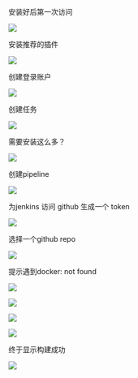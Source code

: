 

安装好后第一次访问

![](http://tchuang.oss-cn-chengdu.aliyuncs.com/2019-10-27-161148.jpg)

安装推荐的插件

![](http://tchuang.oss-cn-chengdu.aliyuncs.com/2019-10-27-161148.jpg)

创建登录账户

![](http://tchuang.oss-cn-chengdu.aliyuncs.com/2019-10-27-image-20191018095752340.png)

创建任务

![](http://tchuang.oss-cn-chengdu.aliyuncs.com/2019-10-24-025509.jpg)



需要安装这么多？

![](http://tchuang.oss-cn-chengdu.aliyuncs.com/2019-10-24-031513.jpg)



创建pipeline

![](http://tchuang.oss-cn-chengdu.aliyuncs.com/2019-10-24-090633.jpg)

为jenkins 访问 github 生成一个 token

![](http://tchuang.oss-cn-chengdu.aliyuncs.com/2019-10-27-image-20191024170932236.png)

选择一个github repo

![](http://tchuang.oss-cn-chengdu.aliyuncs.com/2019-10-27-image-20191024171040802.png)

提示遇到docker: not found

![](http://tchuang.oss-cn-chengdu.aliyuncs.com/2019-10-24-095739.jpg)



![](http://tchuang.oss-cn-chengdu.aliyuncs.com/2019-10-25-021617.jpg)



![](http://tchuang.oss-cn-chengdu.aliyuncs.com/2019-10-25-024848.jpg)



![](http://tchuang.oss-cn-chengdu.aliyuncs.com/2019-10-25-025146.jpg)

终于显示构建成功

![](http://tchuang.oss-cn-chengdu.aliyuncs.com/2019-10-27-image-20191025105754597.png)